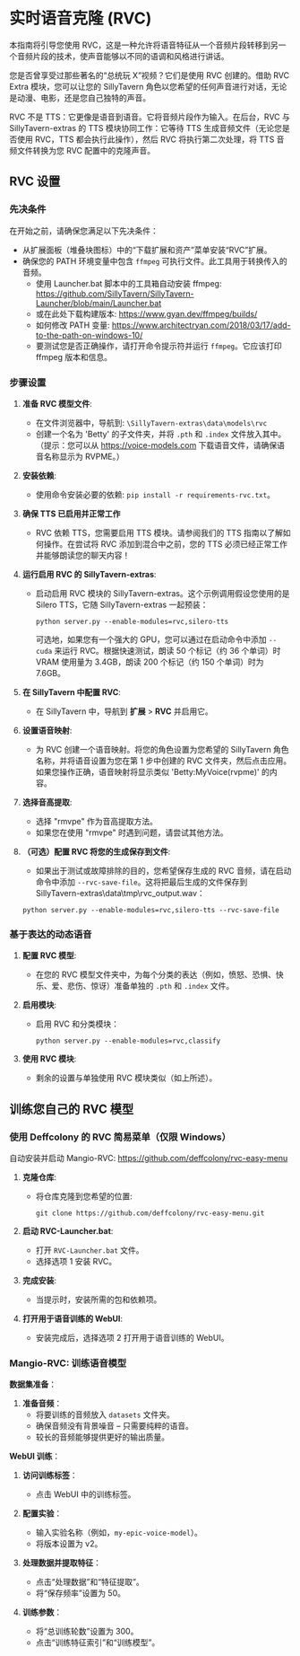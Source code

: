 # 实时语音克隆 (RVC)

本指南将引导您使用 RVC，这是一种允许将语音特征从一个音频片段转移到另一个音频片段的技术，使声音能够以不同的语调和风格进行讲话。

您是否曾享受过那些著名的“总统玩 X”视频？它们是使用 RVC 创建的。借助 RVC Extra 模块，您可以让您的 SillyTavern 角色以您希望的任何声音进行对话，无论是动漫、电影，还是您自己独特的声音。

RVC 不是 TTS：它更像是语音到语音。它将音频片段作为输入。在后台，RVC 与 SillyTavern-extras 的 TTS 模块协同工作：它等待 TTS 生成音频文件（无论您是否使用 RVC，TTS 都会执行此操作），然后 RVC 将执行第二次处理，将 TTS 音频文件转换为您 RVC 配置中的克隆声音。

## RVC 设置

### 先决条件

在开始之前，请确保您满足以下先决条件：

- 从扩展面板（堆叠块图标）中的“下载扩展和资产”菜单安装“RVC”扩展。
- 确保您的 PATH 环境变量中包含 `ffmpeg` 可执行文件。此工具用于转换传入的音频。
   - 使用 Launcher.bat 脚本中的工具箱自动安装 ffmpeg: https://github.com/SillyTavern/SillyTavern-Launcher/blob/main/Launcher.bat
   - 或在此处下载构建版本: https://www.gyan.dev/ffmpeg/builds/ 
   - 如何修改 PATH 变量: https://www.architectryan.com/2018/03/17/add-to-the-path-on-windows-10/
   - 要测试您是否正确操作，请打开命令提示符并运行 ```ffmpeg```。它应该打印 ffmpeg 版本和信息。

### 步骤设置

1. **准备 RVC 模型文件**:
   - 在文件浏览器中，导航到: `\SillyTavern-extras\data\models\rvc` 
   - 创建一个名为 'Betty' 的子文件夹，并将 `.pth` 和 `.index` 文件放入其中。（提示：您可以从 https://voice-models.com 下载语音文件，请确保语音名称显示为 RVPME。）

2. **安装依赖**:
   - 使用命令安装必要的依赖: `pip install -r requirements-rvc.txt`。

3. **确保 TTS 已启用并正常工作**
   - RVC 依赖 TTS，您需要启用 TTS 模块。请参阅我们的 TTS 指南以了解如何操作。在尝试将 RVC 添加到混合中之前，您的 TTS 必须已经正常工作并能够朗读您的聊天内容！

4. **运行启用 RVC 的 SillyTavern-extras**:
   - 启动启用 RVC 模块的 SillyTavern-extras。这个示例调用假设您使用的是 Silero TTS，它随 SillyTavern-extras 一起预装：
     ```shell
     python server.py --enable-modules=rvc,silero-tts
     ```
     可选地，如果您有一个强大的 GPU，您可以通过在启动命令中添加 ```--cuda``` 来运行 RVC。根据快速测试，朗读 50 个标记（约 36 个单词）时 VRAM 使用量为 3.4GB，朗读 200 个标记（约 150 个单词）时为 7.6GB。

5. **在 SillyTavern 中配置 RVC**:
   - 在 SillyTavern 中，导航到 **扩展** > **RVC** 并启用它。

6. **设置语音映射**:
   - 为 RVC 创建一个语音映射。将您的角色设置为您希望的 SillyTavern 角色名称，并将语音设置为您在第 1 步中创建的 RVC 文件夹，然后点击应用。如果您操作正确，语音映射将显示类似 'Betty:MyVoice(rvpme)' 的内容。

7. **选择音高提取**:
   - 选择 "rmvpe" 作为音高提取方法。
   - 如果您在使用 "rmvpe" 时遇到问题，请尝试其他方法。

8. **（可选）配置 RVC 将您的生成保存到文件**:
   - 如果出于测试或故障排除的目的，您希望保存生成的 RVC 音频，请在启动命令中添加 ```--rvc-save-file```。这将把最后生成的文件保存到 SillyTavern-extras\data\tmp\rvc_output.wav：
   ```shell
   python server.py --enable-modules=rvc,silero-tts --rvc-save-file
   ```

### 基于表达的动态语音

1. **配置 RVC 模型**:
   - 在您的 RVC 模型文件夹中，为每个分类的表达（例如，愤怒、恐惧、快乐、爱、悲伤、惊讶）准备单独的 `.pth` 和 `.index` 文件。

2. **启用模块**:
   - 启用 RVC 和分类模块：
     ```shell
     python server.py --enable-modules=rvc,classify
     ```

3. **使用 RVC 模块**:
   - 剩余的设置与单独使用 RVC 模块类似（如上所述）。

## 训练您自己的 RVC 模型

### 使用 Deffcolony 的 RVC 简易菜单（仅限 Windows）

自动安装并启动 Mangio-RVC: https://github.com/deffcolony/rvc-easy-menu

1. **克隆仓库**:
   - 将仓库克隆到您希望的位置:
     ```shell
     git clone https://github.com/deffcolony/rvc-easy-menu.git
     ```

2. **启动 RVC-Launcher.bat**:
   - 打开 `RVC-Launcher.bat` 文件。
   - 选择选项 1 安装 RVC。

3. **完成安装**:
   - 当提示时，安装所需的包和依赖项。

4. **打开用于语音训练的 WebUI**:
   - 安装完成后，选择选项 2 打开用于语音训练的 WebUI。

### Mangio-RVC: 训练语音模型

**数据集准备**：

1. **准备音频**：
   - 将要训练的音频放入 `datasets` 文件夹。
   - 确保音频没有背景噪音 – 只需要纯粹的语音。
   - 较长的音频能够提供更好的输出质量。

**WebUI 训练**：

1. **访问训练标签**：
   - 点击 WebUI 中的训练标签。

2. **配置实验**：
   - 输入实验名称（例如，`my-epic-voice-model`）。
   - 将版本设置为 v2。

3. **处理数据并提取特征**：
   - 点击“处理数据”和“特征提取”。
   - 将“保存频率”设置为 50。

4. **训练参数**：
   - 将“总训练轮数”设置为 300。
   - 点击“训练特征索引”和“训练模型”。
